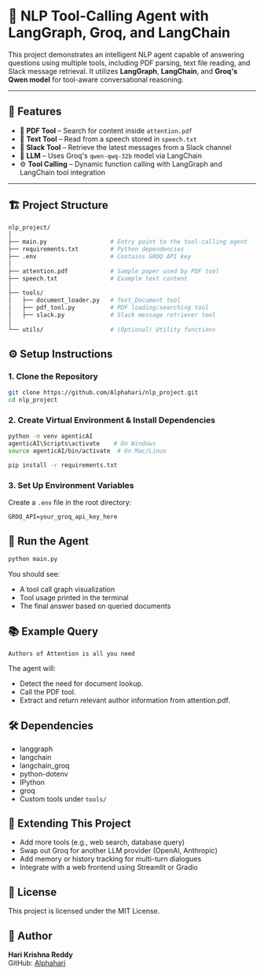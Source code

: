 # 🧠 NLP Tool-Calling Agent with LangGraph, Groq, and LangChain

This project demonstrates an intelligent NLP agent capable of answering questions using multiple tools, including PDF parsing, text file reading, and Slack message retrieval. It utilizes **LangGraph**, **LangChain**, and **Groq's Qwen model** for tool-aware conversational reasoning.

---

## 🚀 Features

- 📄 **PDF Tool** – Search for content inside `attention.pdf`
- 📜 **Text Tool** – Read from a speech stored in `speech.txt`
- 💬 **Slack Tool** – Retrieve the latest messages from a Slack channel
- 🧠 **LLM** – Uses Groq's `qwen-qwq-32b` model via LangChain
- ⚙️ **Tool Calling** – Dynamic function calling with LangGraph and LangChain tool integration

---

## 🏗️ Project Structure

```bash
nlp_project/
│
├── main.py                  # Entry point to the tool-calling agent
├── requirements.txt         # Python dependencies
├── .env                     # Contains GROQ API key
│
├── attention.pdf            # Sample paper used by PDF tool
├── speech.txt               # Example text content
│
├── tools/
│   ├── document_loader.py   # Text_Document tool
│   ├── pdf_tool.py          # PDF loading/searching tool
│   ├── slack.py             # Slack message retriever tool
│
└── utils/                   # (Optional) Utility functions
```

## ⚙️ Setup Instructions

### 1. Clone the Repository
```bash
git clone https://github.com/Alphahari/nlp_project.git
cd nlp_project
```

### 2. Create Virtual Environment & Install Dependencies
```bash
python -m venv agenticAI
agenticAI\Scripts\activate    # On Windows
source agenticAI/bin/activate  # On Mac/Linux

pip install -r requirements.txt
```

### 3. Set Up Environment Variables

Create a `.env` file in the root directory:
```env
GROQ_API=your_groq_api_key_here
```

## 🧪 Run the Agent
```bash
python main.py
```
You should see:
- A tool call graph visualization
- Tool usage printed in the terminal
- The final answer based on queried documents

## 📚 Example Query
```text
Authors of Attention is all you need
```
The agent will:
- Detect the need for document lookup.
- Call the PDF tool.
- Extract and return relevant author information from attention.pdf.

## 🛠️ Dependencies

- langgraph
- langchain
- langchain_groq
- python-dotenv
- IPython
- groq
- Custom tools under `tools/`

## 🧩 Extending This Project

- Add more tools (e.g., web search, database query)
- Swap out Groq for another LLM provider (OpenAI, Anthropic)
- Add memory or history tracking for multi-turn dialogues
- Integrate with a web frontend using Streamlit or Gradio

## 📜 License

This project is licensed under the MIT License.

## 👤 Author

**Hari Krishna Reddy**  
GitHub: [Alphahari](https://github.com/Alphahari)
